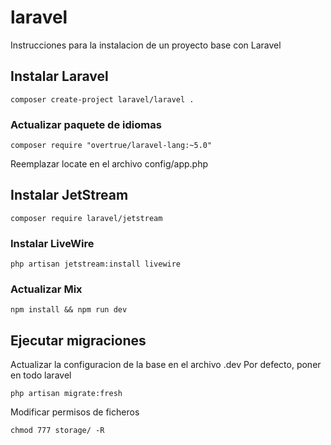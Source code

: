 # laravel
Instrucciones para la instalacion de un proyecto base con Laravel

## Instalar Laravel

```
composer create-project laravel/laravel .
```

### Actualizar paquete de idiomas

```
composer require "overtrue/laravel-lang:~5.0"
```

Reemplazar locate en el archivo config/app.php

## Instalar JetStream

```
composer require laravel/jetstream
```

### Instalar LiveWire
```
php artisan jetstream:install livewire
```

### Actualizar Mix
```
npm install && npm run dev
```

## Ejecutar migraciones

Actualizar la configuracion de la base en el archivo .dev
Por defecto, poner en todo laravel

```
php artisan migrate:fresh
```

Modificar permisos de ficheros
```
chmod 777 storage/ -R
```
